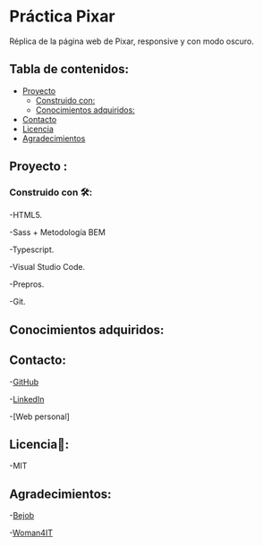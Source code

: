 # Práctica Pixar
 
 Réplica de la página web de Pixar, responsive y con modo oscuro.
 
  ## Tabla de contenidos:
- [Proyecto](#Proyecto)
  * [Construido con:](#construido-con:) 
  * [Conocimientos adquiridos:](#conocimientos-adquiridos:)
- [Contacto](#Contacto)
- [Licencia](#Licencia)
- [Agradecimientos](#Agradecimientos)

 
 ## Proyecto :
 ### Construido con 🛠️:

 -HTML5.
 
 -Sass + Metodología BEM
 
 -Typescript.
 
 -Visual Studio Code.
 
 -Prepros.
 
 -Git.
## Conocimientos adquiridos:

## Contacto: 

 -[GitHub](https://github.com/lymbus)
 
 -[LinkedIn](https://www.linkedin.com/in/lydia-est%C3%A9vez-chamorro/)
 
 -[Web personal]
 
## Licencia🧾:

-MIT

## Agradecimientos:

 -[Bejob](https://www.bejob.com/)
 
 -[Woman4IT](https://women4it.eu/)
